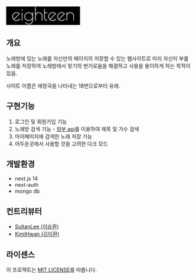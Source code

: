 ![logo.png](public%2Fimg%2Flogo.png)

## 개요

노래방에 있는 노래를 자신만의 페이지의 저장할 수 있는 웹사이트로 미리 자신이 부를 노래를 저장하여 노래방에서 찾기의 번거로움을 해결하고 사용을 용이하게 하는 목적이 있음.

사이트 이름은 애창곡을 나타내는 18번으로부터 유래.

## 구현기능

1. 로그인 및 회원가입 기능
2. 노래방 검색 기능 - [외부 api](https://api.manana.kr/karaoke)를 이용하여 제목 및 가수 검색
3. 마이페이지에 검색한 노래 저장 기능
4. 어두운곳에서 사용할 것을 고려한 다크 모드

## 개발환경
- next.js 14
- next-auth
- mongo db

## 컨트리뷰터
- [SultanLee (이승환)](https://github.com/SultanLee)
- [KimIHwan (김이환)](https://github.com/KimIHwan)

## 라이센스
이 프로젝트는 [MIT LICENSE](https://github.com/hwan-2/eighteen/blob/main/LICENSE)를 따릅니다.
